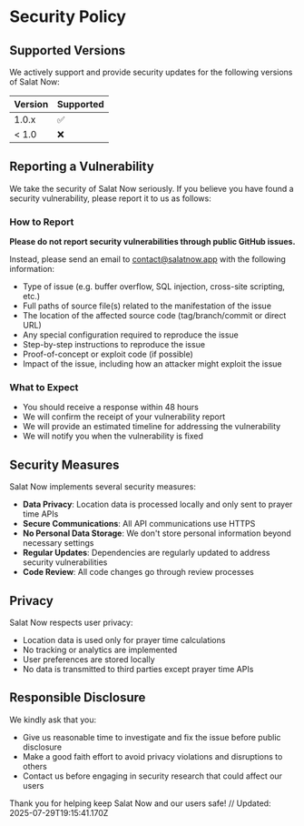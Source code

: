 # Security Policy

## Supported Versions

We actively support and provide security updates for the following versions of Salat Now:

| Version | Supported          |
| ------- | ------------------ |
| 1.0.x   | :white_check_mark: |
| < 1.0   | :x:                |

## Reporting a Vulnerability

We take the security of Salat Now seriously. If you believe you have found a security vulnerability, please report it to us as follows:

### How to Report

**Please do not report security vulnerabilities through public GitHub issues.**

Instead, please send an email to [contact@salatnow.app](mailto:contact@salatnow.app) with the following information:

- Type of issue (e.g. buffer overflow, SQL injection, cross-site scripting, etc.)
- Full paths of source file(s) related to the manifestation of the issue
- The location of the affected source code (tag/branch/commit or direct URL)
- Any special configuration required to reproduce the issue
- Step-by-step instructions to reproduce the issue
- Proof-of-concept or exploit code (if possible)
- Impact of the issue, including how an attacker might exploit the issue

### What to Expect

- You should receive a response within 48 hours
- We will confirm the receipt of your vulnerability report
- We will provide an estimated timeline for addressing the vulnerability
- We will notify you when the vulnerability is fixed

## Security Measures

Salat Now implements several security measures:

- **Data Privacy**: Location data is processed locally and only sent to prayer time APIs
- **Secure Communications**: All API communications use HTTPS
- **No Personal Data Storage**: We don't store personal information beyond necessary settings
- **Regular Updates**: Dependencies are regularly updated to address security vulnerabilities
- **Code Review**: All code changes go through review processes

## Privacy

Salat Now respects user privacy:

- Location data is used only for prayer time calculations
- No tracking or analytics are implemented
- User preferences are stored locally
- No data is transmitted to third parties except prayer time APIs

## Responsible Disclosure

We kindly ask that you:

- Give us reasonable time to investigate and fix the issue before public disclosure
- Make a good faith effort to avoid privacy violations and disruptions to others
- Contact us before engaging in security research that could affect our users

Thank you for helping keep Salat Now and our users safe! 
// Updated: 2025-07-29T19:15:41.170Z
